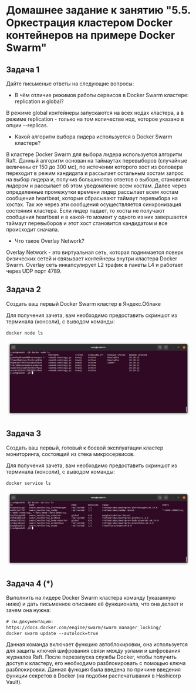 # Домашнее задание к занятию "5.5. Оркестрация кластером Docker контейнеров на примере Docker Swarm"

## Задача 1

Дайте письменые ответы на следующие вопросы:

- В чём отличие режимов работы сервисов в Docker Swarm кластере: replication и global?

В режиме global контейнеры запускаются на всех нодах кластера, а в режиме replication - только на том количестве нод, которое указано в опции --replicas.

- Какой алгоритм выбора лидера используется в Docker Swarm кластере?

В кластере Docker Swarm для выбора лидера используется алгоритм Raft. Данный алгоритм основан на таймаутах перевыборов (случайные величины от 150 до 300 мс), по истечении которого
хост из фоловера переходит в режим кандидата и рассылает остальным хостам запрос на выбор лидера и, получив большинство ответов о выборе, становится лидером и рассылает об этом уведомление всем хостам. 
Далее через определенные промежутки времени лидер рассылает всем хостам сообщения heartbeat, которые сбрасывают таймаут перевыбора на хостах. Так же через эти сообщения осуществляется
синхронизация состояния кластера. Если лидер падает, то хосты не получают сообщения heartbeat и в какой-то момент у одного из них завершается таймаут перевыборов и этот хост
становится кандидатом и все происходит сначала.

- Что такое Overlay Network?

Overlay Network - это виртуальная сеть, которая поднимается поверх физических сетей и связывает контейнеры внутри кластера Docker Swarm. Overlay сеть инкапсулирует L2 трафик
в пакеты L4 и работает через UDP порт 4789.

## Задача 2

Создать ваш первый Docker Swarm кластер в Яндекс.Облаке

Для получения зачета, вам необходимо предоставить скриншот из терминала (консоли), с выводом команды:
```
docker node ls
```

![docker node ls](images/dockernodels.png)

## Задача 3

Создать ваш первый, готовый к боевой эксплуатации кластер мониторинга, состоящий из стека микросервисов.

Для получения зачета, вам необходимо предоставить скриншот из терминала (консоли), с выводом команды:
```
docker service ls
```

![docker service ls](images/dockerservicels.png)

## Задача 4 (*)

Выполнить на лидере Docker Swarm кластера команду (указанную ниже) и дать письменное описание её функционала, что она делает и зачем она нужна:
```
# см.документацию: https://docs.docker.com/engine/swarm/swarm_manager_locking/
docker swarm update --autolock=true
```

Данная команда включает функцию автоблокировки, она используется для защиты ключей шифрования связи между узлами и шифрования журналов Raft.
После перезапуска службы Docker, чтобы получить доступ к кластеру, его необходимо разблокировать с помощью ключа разблокировки. Данная функция была введена по причине 
введения функции секретов в Docker (на подобии распечатывания в Hashicorp Vault).
